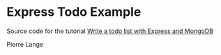 # Express Todo Example

Source code for the tutorial [Write a todo list with Express and MongoDB](http://dreamerslab.com/blog/en/write-a-todo-list-with-express-and-mongodb/)

Pierre Lange
